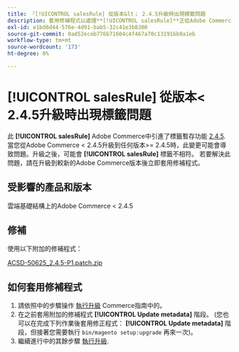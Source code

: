 ```yaml
---
title: 『[!UICONTROL salesRule] 從版本&lt； 2.4.5升級時出現標籤問題
description: 套用修補程式以處理**[!UICONTROL salesRule]**正從Adobe Commerce版本&lt； 2.4.5升級時發生的問題。
exl-id: e1bd6d44-576e-4d91-bab5-32c41e3b8300
source-git-commit: 0ad52eceb776b71604c4f467a70c13191bb9a1eb
workflow-type: tm+mt
source-wordcount: '173'
ht-degree: 0%

---
```


# **[!UICONTROL salesRule]** 從版本&lt; 2.4.5升級時出現標籤問題

此 **[!UICONTROL salesRule]** Adobe Commerce中引進了標籤暫存功能 [2.4.5](/docs/commerce-operations/release/notes/adobe-commerce/2-4-5.html). 當您從Adobe Commerce &lt; 2.4.5升級到任何版本>= 2.4.5時，此變更可能會導致問題。升級之後，可能會 **[!UICONTROL salesRule]** 標籤不相符。 若要解決此問題，請在升級到較新的Adobe Commerce版本後立即套用修補程式。

## 受影響的產品和版本

雲端基礎結構上的Adobe Commerce &lt; 2.4.5

## 修補

使用以下附加的修補程式：

[ACSD-50625_2.4.5-P1.patch.zip](assets/ACSD-50625_2.4.5-p1.patch.zip)

## 如何套用修補程式

1. 請依照中的步驟操作 [執行升級](https://experienceleague.adobe.com/docs/commerce-operations/upgrade-guide/implementation/perform-upgrade.html) Commerce指南中的。
1. 在之前套用附加的修補程式 **[!UICONTROL Update metadata]** 階段。
(您也可以在完成下列作業後套用修正程式： **[!UICONTROL Update metadata]** 階段，但接著您需要執行 `bin/magento setup:upgrade` 再來一次)。
1. 繼續進行中的其餘步驟 [執行升級](https://experienceleague.adobe.com/docs/commerce-operations/upgrade-guide/implementation/perform-upgrade.html).
